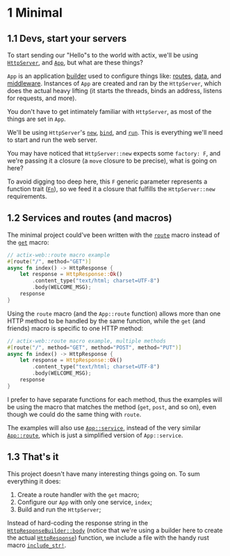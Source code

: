 # 1 Minimal

## 1.1 Devs, start your servers

To start sending our "Hello"s to the world with actix, we'll be using
[`HttpServer`](https://docs.rs/actix-web/latest/actix_web/struct.HttpServer.html#), and
[`App`](https://docs.rs/actix-web/latest/actix_web/struct.App.html#), but what
are these things?

`App` is an application
[builder](https://rust-unofficial.github.io/patterns/patterns/creational/builder.html) used to
configure things like:
[routes](https://docs.rs/actix-web/latest/actix_web/struct.App.html#method.route),
[data](https://docs.rs/actix-web/latest/actix_web/struct.App.html#method.app_data),
and [middleware](https://docs.rs/actix-web/latest/actix_web/struct.App.html#method.wrap).
Instances of `App` are created and ran by the `HttpServer`, which does the actual heavy lifting (it
starts the threads, binds an address, listens for requests, and more).

You don't have to get intimately familiar with `HttpServer`, as most of the things are set in `App`.

We'll be using `HttpServer`'s
[`new`](https://docs.rs/actix-web/latest/actix_web/struct.HttpServer.html#method.new),
[`bind`](https://docs.rs/actix-web/latest/actix_web/struct.HttpServer.html#method.bind), and
[`run`](https://docs.rs/actix-web/latest/actix_web/struct.HttpServer.html#method.run).
This is everything we'll need to start and run the web server.

You may have noticed that `HttpServer::new` expects some `factory: F`, and we're passing it a
closure (a `move` closure to be precise), what is going on here?

To avoid digging too deep here, this `F` generic parameter represents a function
trait ([`Fn`](https://doc.rust-lang.org/core/ops/trait.Fn.html)), so we feed it a closure that
fulfills the `HttpServer::new` requirements.

## 1.2 Services and routes (and macros)

The minimal project could've been written with the
[`route`](https://docs.rs/actix-web/latest/actix_web/struct.App.html#method.route) macro
instead of the
[`get`](https://docs.rs/actix-web/latest/actix_web/attr.get.html) macro:

```rust
// actix-web::route macro example
#[route("/", method="GET")]
async fn index() -> HttpResponse {
    let response = HttpResponse::Ok()
        .content_type("text/html; charset=UTF-8")
        .body(WELCOME_MSG);
    response
}
```

Using the `route` macro (and the `App::route` function) allows more than one HTTP method to be
handled by the same function, while the `get` (and friends) macro is specific to one HTTP method:

```rust
// actix-web::route macro example, multiple methods
#[route("/", method="GET", method="POST", method="PUT")]
async fn index() -> HttpResponse {
    let response = HttpResponse::Ok()
        .content_type("text/html; charset=UTF-8")
        .body(WELCOME_MSG);
    response
}
```

I prefer to have separate functions for each method, thus the examples will be using the macro that
matches the method (`get`, `post`, and so on), even though we could do the same thing with `route`.

The examples will also use
[`App::service`](https://docs.rs/actix-web/latest/actix_web/struct.App.html#method.service),
instead of the very similar
[`App::route`](https://docs.rs/actix-web/latest/actix_web/struct.App.html#method.route), which
is just a simplified version of `App::service`.

## 1.3 That's it

This project doesn't have many interesting things going on. To sum everything it does:

1. Create a route handler with the `get` macro;
2. Configure our `App` with only one service, `index`;
3. Build and run the `HttpServer`;

Instead of hard-coding the response string in the
[`HttpResponseBuilder::body`](https://docs.rs/actix-web/latest/actix_web/struct.HttpResponseBuilder.html#method.body)
(notice that we're using a builder here to create the actual
[`HttpResponse`](https://docs.rs/actix-web/latest/actix_web/struct.HttpResponse.html#))
function, we include a file with the handy rust macro
[`include_str!`](https://doc.rust-lang.org/core/macro.include_str.html).
